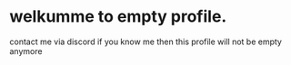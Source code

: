 <h1> welkumme to empty profile. </h1>
<p>contact me via discord if you know me
then this profile will not be empty anymore</p>
